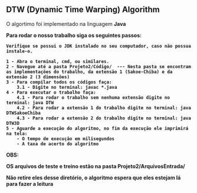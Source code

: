 ## DTW (Dynamic Time Warping) Algorithm 

O algortimo foi implementado na linguagem <b>Java<b>

Para rodar o nosso trabalho siga os seguintes passos:
	
	Verifique se possui o JDK instalado no seu computador, caso não possua instale-o.

	1 - Abra o terminal, cmd, ou similares.
	2 - Navegue até a pasta Projeto2/Código/  --- Nesta pasta se encontram as implementações do trabalho, da extensão 1 (Sakoe-Chiba) e da extensão 2 (3 dimensões) 
	3 - Para compilar todos os códigos faça:
		3.1 - Digite no terminal: javac *.java
	4 - Para executar o trabalho faça:
		4.1 - Para rodar o trabalho sem nenhuma extensão digite no terminal: java DTW
		4.2 - Para rodar a extensão 1 do trabalho digite no terminal: java DTWSakoeChiba
		4.3 - Para rodar a extensão 2 do trabalho digite no terminal: java DTW3D
	5 - Aguarde a execução do algoritmo, no fim da execução ele imprimirá na tela:
		- O tempo de execução em milisegundos
		- A taxa de acerto do algoritmo

<b>OBS:</b> 

OS arquivos de teste e treino estão na pasta Projeto2/ArquivosEntrada/ 

Não retire eles desse diretório, o algoritmo espera que eles estejam lá para fazer a leitura
